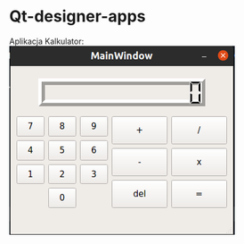 # Qt-designer-apps
Aplikacja Kalkulator:
![alt text](https://github.com/lukairkor/Qt-designer-apps/blob/master/calculator.png?raw=true)
